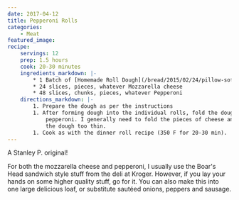 ```yaml
---
date: 2017-04-12
title: Pepperoni Rolls
categories:
    - Meat
featured_image: 
recipe:
    servings: 12
    prep: 1.5 hours
    cook: 20-30 minutes
    ingredients_markdown: |-
        * 1 Batch of [Homemade Roll Dough](/bread/2015/02/24/pillow-soft-dinner-rolls/)
        * 24 slices, pieces, whatever Mozzarella cheese
        * 48 slices, chunks, pieces, whatever Pepperoni
    directions_markdown: |-
        1. Prepare the dough as per the instructions
        1. After forming dough into the individual rolls, fold the dough around 1 slice of cheese and 2 slices of 
            pepperoni. I generally need to fold the pieces of cheese and pepperoni up so as not to make it stretch 
            the dough too thin.
        1. Cook as with the dinner roll recipe (350 F for 20-30 min).
---
```

A Stanley P. original!

For both the mozzarella cheese and pepperoni, I usually use the Boar's Head sandwich style stuff from the deli at 
Kroger. However, if you lay your hands on some higher quality stuff, go for it. You can also make this into one large 
delicious loaf, or substitute sautéed onions, peppers and sausage.
